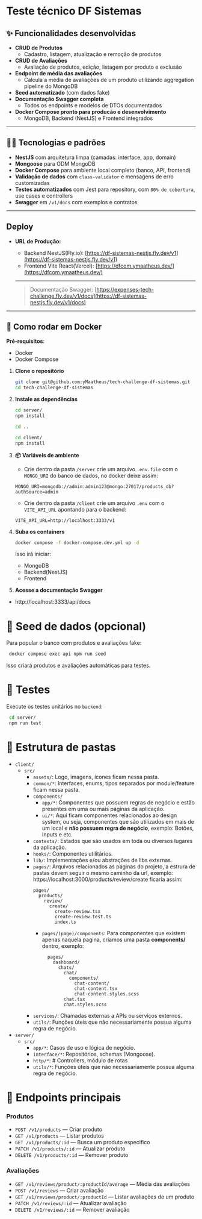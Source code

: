 # Teste técnico DF Sistemas

## ✨ Funcionalidades desenvolvidas

- **CRUD de Produtos**
  - Cadastro, listagem, atualização e remoção de produtos
- **CRUD de Avaliações**
  - Avaliação de produtos, edição, listagem por produto e exclusão
- **Endpoint de média das avaliações**
  - Calcula a média de avaliações de um produto utilizando aggregation pipeline do MongoDB   
- **Seed automatizado** (com dados fake)
- **Documentação Swagger completa**
  - Todos os endpoints e modelos de DTOs documentados
- **Docker Compose pronto para producão e desenvolvimento**
  - MongoDB, Backend (NestJS) e Frontend integrados

---

## 🧑‍💻 Tecnologias e padrões

- **NestJS** com arquitetura limpa (camadas: interface, app, domain)
- **Mongoose** para ODM MongoDB
- **Docker Compose** para ambiente local completo (banco, API, frontend)
- **Validação de dados** com `class-validator` e mensagens de erro customizadas
- **Testes automatizados** com Jest para repository, com ```80% de cobertura```, use cases e controllers
- **Swagger** em `/v1/docs` com exemplos e contratos

---

## Deploy

- **URL de Produção:**  
  - Backend NestJS(Fly.io): [https://df-sistemas-nestjs.fly.dev/v1](https://df-sistemas-nestjs.fly.dev/v1)
  - Frontend Vite React(Vercel): [https://dfcom.ymaatheus.dev/](https://dfcom.ymaatheus.dev/)
 
  ---
  > Documentação Swagger: [https://expenses-tech-challenge.fly.dev/v1/docs](https://df-sistemas-nestjs.fly.dev/v1/docs)

---

## 🚀 Como rodar em Docker

**Pré-requisitos**:

- Docker
- Docker Compose

1. **Clone o repositório**

   ```sh
   git clone git@github.com:yMaatheus/tech-challenge-df-sistemas.git
   cd tech-challenge-df-sistemas
   ```

2. **Instale as dependências**

   ```sh
   cd server/
   npm install

   cd ..

   cd client/
   npm install
   ```

3. **📦 Variáveis de ambiente**
  
   - Crie dentro da pasta ```/server``` crie um arquivo ```.env.file``` com o ```MONGO_URI``` do banco de dados, no docker deixe assim:

   ```
   MONGO_URI=mongodb://admin:admin123@mongo:27017/products_db?authSource=admin
   ```

   - Crie dentro da pasta ```/client``` crie um arquivo ```.env``` com o ```VITE_API_URL``` apontando para o backend:

   ```
   VITE_API_URL=http://localhost:3333/v1
   ```

4. **Suba os containers**

   ```sh
   docker compose -f docker-compose.dev.yml up -d
   ```

   Isso irá iniciar:
   - MongoDB
   - Backend(NestJS)
   - Frontend

5. **Acesse a documentação Swagger**

  - http://localhost:3333/api/docs
  

# 🌱 Seed de dados (opcional)

  Para popular o banco com produtos e avaliações fake:
  ```sh
   docker compose exec api npm run seed
   ```
   Isso criará produtos e avaliações automáticas para testes.

# 🧪 Testes
  Execute os testes unitários no ```backend```:

  ```sh
   cd server/
   npm run test
   ```

# 📑 Estrutura de pastas

  * `client/`
    * `src/`
      * `assets/`: Logo, imagens, ícones ficam nessa pasta.
      * `common/*`: Interfaces, enums, tipos separados por module/feature ficam nessa pasta.
      * `components/`
        * `app/*`: Componentes que possuem regras de negócio e estão presentes em uma ou mais páginas da aplicação.
        * `ui/*`: Aqui ficam componentes relacionados ao design system, ou seja, componentes que são utilizados em mais de um local e <b>não possuem regra de negócio</b>, exemplo: Botões, Inputs e etc.
      * `contexts/`: Estados que são usados em toda ou diversos lugares da aplicação.
      * `hooks/`: Componentes utilitários.
      * `lib/`: Implementações e/ou abstrações de libs externas.
      * `pages/`: Arquivos relacionados as páginas do projeto, a estrura de pastas devem seguir o mesmo caminho da url, exemplo: https://localhost:3000/products/review/create ficaria assim:
        ```
        pages/
          products/
            review/
              create/
                create-review.tsx
                create-review.test.ts
                index.ts
        ```
        * `pages/(page)/components`: Para componentes que existem apenas naquela pagina, criamos uma pasta <b>components/</b> dentro, exemplo:
            ```
              pages/
                dashboard/
                  chats/
                    chat/
                      components/
                        chat-content/
                        chat-content.tsx
                        chat-content.styles.scss
                    chat.tsx
                    chat.styles.scss
            ```
      * `services/`: Chamadas externas a APIs ou serviços externos.
      * `utils/`: Funções úteis que não necessariamente possua alguma regra de negócio.
  * `server/`
    * `src/`
      * `app/*`: Casos de uso e lógica de negócio.
      * `interface/*`: Repositórios, schemas (Mongoose).
      * `http/*`: # Controllers, módulo de rotas
      * `utils/*`: Funções úteis que não necessariamente possua alguma regra de negócio.

# 🔗 Endpoints principais

  ### Produtos
  - `POST /v1/products` — Criar produto  
  - `GET /v1/products` — Listar produtos
  - `GET /v1/products/:id` — Busca um produto especifico
  - `PATCH /v1/products/:id` — Atualizar produto  
  - `DELETE /v1/products/:id` — Remover produto  

  ### Avaliações
  - `GET /v1/reviews/product/:productId/average` — Média das avaliações  
  - `POST /v1/reviews` — Criar avaliação  
  - `GET /v1/reviews/product/:productId` — Listar avaliações de um produto  
  - `PATCH /v1/reviews/:id` — Atualizar avaliação  
  - `DELETE /v1/reviews/:id` — Remover avaliação  
